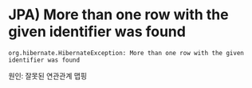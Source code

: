 # JPA) More than one row with the given identifier was found

```
org.hibernate.HibernateException: More than one row with the given identifier was found
```

원인: 잘못된 연관관계 맵핑